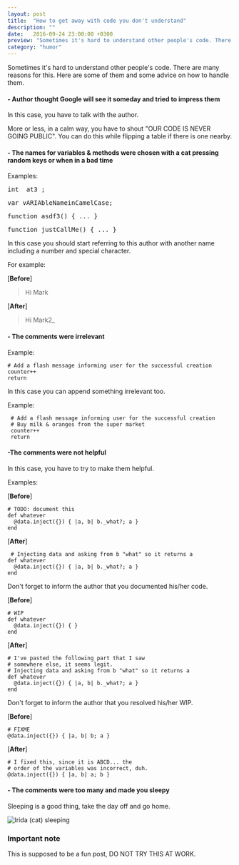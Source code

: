 ```yaml
---
layout: post
title:  "How to get away with code you don't understand"
description: ""
date:   2016-09-24 23:00:00 +0300
preview: "Sometimes it's hard to understand other people's code. There are many reasons for this. Here are some of them and some advice on how to handle them..."
category: "humor"
---
```


Sometimes it's hard to understand other people's code. There are many reasons for this. Here are some of them and some advice on how to handle them.

#### **- Author thought Google will see it someday and tried to impress them**

In this case, you have to talk with the author.

More or less, in a calm way, you have to shout "OUR CODE IS NEVER GOING PUBLIC". You can do this while flipping a table if there is one nearby.

#### **- The names for variables & methods were chosen with a cat pressing random keys or when in a bad time**

Examples:
<pre>
int _at3_;
</pre>
<pre>
var vARIAbleNameinCamelCase;
</pre>
<pre>
function asdf3() { ... }
</pre>
<pre>
function justCallMe() { ... }
</pre>

In this case you should start referring to this author with another name including a number and special character.

For example:

[**Before**]

>Hi Mark

[**After**]

>Hi Mark2_


#### **- The comments were irrelevant**

Example:

<pre><code class="ruby"># Add a flash message informing user for the successful creation
counter++
return
</code></pre>

In this case you can append something irrelevant too.

Example:

<pre><code class="ruby"> # Add a flash message informing user for the successful creation
 # Buy milk & oranges from the super market
 counter++
 return
</code></pre>

#### **-The comments were not helpful**

In this case, you have to try to make them helpful.

Examples:

[**Before**]
<pre><code class="ruby"># TODO: document this
def whatever
  @data.inject({}) { |a, b| b._what?; a }
end
</code></pre>
[**After**]
<pre><code class="ruby"> # Injecting data and asking from b "what" so it returns a
def whatever
  @data.inject({}) { |a, b| b._what?; a }
end
</code></pre>

Don't forget to inform the author that you documented his/her code.

[**Before**]
<pre><code class="ruby"># WIP
def whatever
  @data.inject({}) { }
end
</code></pre>
[**After**]
<pre><code class="ruby"># I've pasted the following part that I saw
# somewhere else, it seems legit.
# Injecting data and asking from b "what" so it returns a
def whatever
  @data.inject({}) { |a, b| b._what?; a }
end
</code></pre>

Don't forget to inform the author that you resolved his/her WIP.

[**Before**]
<pre><code class="ruby"># FIXME
@data.inject({}) { |a, b| b; a }
</code></pre>
[**After**]
<pre><code class="ruby"># I fixed this, since it is ABCD... the
# order of the variables was incorrect, duh.
@data.inject({}) { |a, b| a; b }
</code></pre>

#### **- The comments were too many and made you sleepy**

Sleeping is a good thing, take the day off and go home.

![Irida (cat) sleeping](http://i.imgur.com/3q4YTHY.jpg)

### Important note

This is supposed to be a fun post, DO NOT TRY THIS AT WORK.
